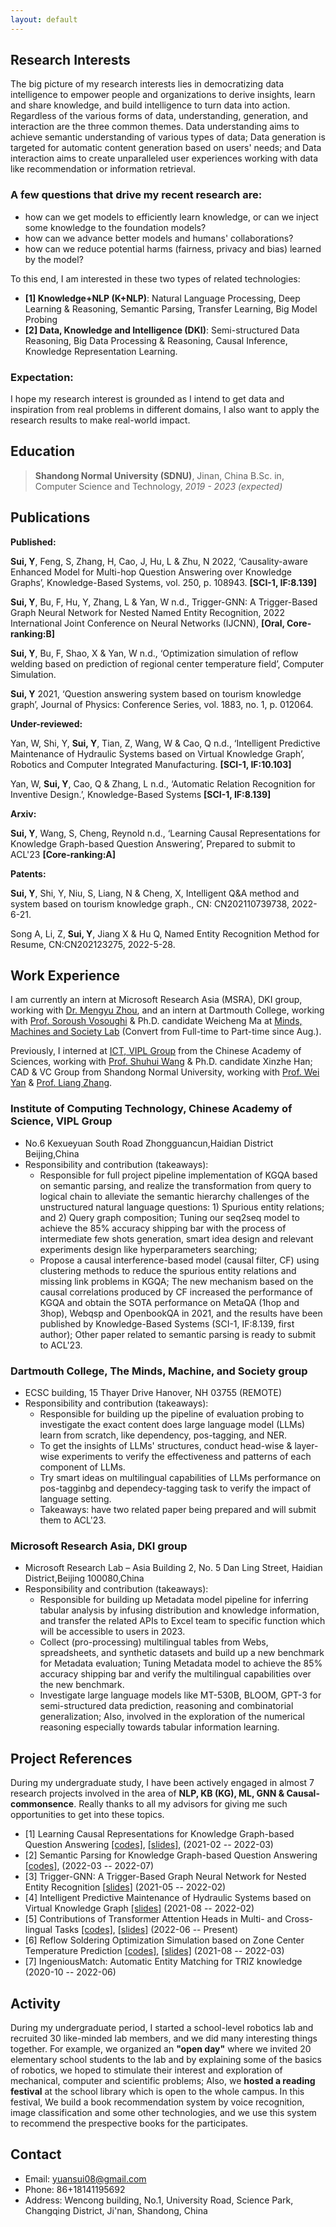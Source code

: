 ```yaml
---
layout: default
---
```

## Research Interests

The big picture of my research interests lies in democratizing data intelligence to empower people and organizations to derive insights, learn and share knowledge, and build intelligence to turn data into action. Regardless of the various forms of data, understanding, generation, and interaction are the three common themes. Data understanding aims to achieve semantic understanding of various types of data; Data generation is targeted for automatic content generation based on users' needs; and Data interaction aims to create unparalleled user experiences working with data like recommendation or information retrieval.

### A few questions that drive my recent research are:
- how can we get models to efficiently learn knowledge, or can we inject some knowledge to the foundation models?
- how can we advance better models and humans' collaborations?
- how can we reduce potential harms (fairness, privacy and bias) learned by the model?

To this end, I am interested in these two types of related technologies:
- **[1] Knowledge+NLP (K+NLP)**: Natural Language Processing, Deep Learning & Reasoning, Semantic Parsing, Transfer Learning, Big Model Probing
- **[2] Data, Knowledge and Intelligence (DKI)**: Semi-structured Data Reasoning, Big Data Processing & Reasoning, Causal Inference, Knowledge Representation Learning.


### Expectation:
I hope my research interest is grounded as I intend to get data and inspiration from real problems in different domains, I also want to apply the research results to make real-world impact.

<!-- <div align="center">
<img src=/assets/img/research_interest.png width=85% />
</div> -->

<!-- I’m interested in developing intelligent systems (**trustworthy AI**) that can demonstrate a deep understanding of the world with common-sense knowledge and reasoning ability by teaching machines to think, talk, and act as humans do. To this end, I am really interested in integrating techniques of _<u>information extraction</u>_, _<u>knowledge representation learning</u>_, _<u>graph-neural network</u>_, _<u>semantic parsing</u>_, etc. Besides, I am also interested in _<u>causal inference</u>_, _<u>interpretability and robustness of the ptms</u>_ and _<u>transfer learning</u>_ topics.  -->

## Education

> **Shandong Normal University (SDNU)**, Jinan, China 
> B.Sc. in, Computer Science and Technology, *2019 - 2023 (expected)*

## Publications

**Published:**

**Sui, Y**, Feng, S, Zhang, H, Cao, J, Hu, L & Zhu, N 2022,
‘Causality-aware Enhanced Model for Multi-hop Question Answering over
Knowledge Graphs’, Knowledge-Based Systems, vol. 250, p. 108943.
**\[SCI-1, IF:8.139\]**

**Sui, Y**, Bu, F, Hu, Y, Zhang, L & Yan, W n.d., Trigger-GNN: A
Trigger-Based Graph Neural Network for Nested Named Entity Recognition,
2022 International Joint Conference on Neural Networks (IJCNN),
**\[Oral, Core-ranking:B\]**

**Sui, Y**, Bu, F, Shao, X & Yan, W n.d., ‘Optimization simulation of
reflow welding based on prediction of regional center temperature
field’, Computer Simulation.

**Sui, Y** 2021, ‘Question answering system based on tourism knowledge
graph’, Journal of Physics: Conference Series, vol. 1883, no. 1, p.
012064.

**Under-reviewed:**

Yan, W, Shi, Y, **Sui, Y**, Tian, Z, Wang, W & Cao, Q n.d., ‘Intelligent
Predictive Maintenance of Hydraulic Systems based on Virtual Knowledge
Graph’, Robotics and Computer Integrated Manufacturing. **\[SCI-1,
IF:10.103\]**

Yan, W, **Sui, Y**, Cao, Q & Zhang, L n.d., ‘Automatic Relation
Recognition for Inventive Design.’, Knowledge-Based Systems **\[SCI-1,
IF:8.139\]**

**Arxiv:**

**Sui, Y**, Wang, S, Cheng, Reynold n.d., ‘Learning Causal
Representations for Knowledge Graph-based Question Answering’, Prepared to submit to ACL'23 **\[Core-ranking:A\]**

**Patents:**

**Sui, Y**, Shi, Y, Niu, S, Liang, N & Cheng, X, Intelligent Q&A method
and system based on tourism knowledge graph., CN: CN202110739738,
2022-6-21.

Song A, Li, Z, **Sui, Y**, Jiang X & Hu Q, Named Entity Recognition
Method for Resume, CN:CN202123275, 2022-5-28.

## Work Experience

I am currently an intern at Microsoft Research Asia (MSRA), DKI group, working with [Dr. Mengyu Zhou](https://www.microsoft.com/en-us/research/people/mezho/), and an intern at Dartmouth College, working with [Prof. Soroush Vosoughi](https://www.cs.dartmouth.edu/~soroush/index.html) & Ph.D. candidate Weicheng Ma at [Minds, Machines and Society Lab](https://www.cs.dartmouth.edu/~soroush/Projects.html) (Convert from Full-time to Part-time since Aug.).

Previously, I interned at [ICT, VIPL Group](https://vipl.ict.ac.cn) from the Chinese Academy of Sciences, working with [Prof. Shuhui Wang](https://vipl.ict.ac.cn/people/shwang/) & Ph.D. candidate Xinzhe Han; CAD & VC Group from Shandong Normal University, working with [Prof. Wei Yan](https://sarryyan.github.io/) & [Prof. Liang Zhang](https://faculty.sdu.edu.cn/zhangliang/en/index.htm).

### Institute of Computing Technology, Chinese Academy of Science, VIPL Group

+ No.6 Kexueyuan South Road Zhongguancun,Haidian District Beijing,China
+ Responsibility and contribution (takeaways):
  + Responsible for full project pipeline implementation of KGQA based on semantic parsing, and realize the transformation from query to logical chain to alleviate the semantic hierarchy challenges of the unstructured natural language questions: 1) Spurious entity relations; and 2) Query graph composition; Tuning our seq2seq model to achieve the 85% accuracy shipping bar with the process of intermediate few shots generation, smart idea design and relevant experiments design like hyperparameters searching;
  + Propose a causal interference-based model (causal filter, CF) using clustering methods to reduce the spurious entity relations and missing link problems in KGQA; The new mechanism based on the causal correlations produced by CF increased the performance of KGQA and obtain the SOTA performance on MetaQA (1hop and 3hop), Webqsp and OpenbookQA in 2021, and the results have been published by Knowledge-Based Systems (SCI-1, IF:8.139, first author); Other paper related to semantic parsing is ready to submit to ACL'23.

### Dartmouth College, The Minds, Machine, and Society group

+ ECSC building, 15 Thayer Drive Hanover, NH 03755 (REMOTE)
+ Responsibility and contribution (takeaways):
  + Responsible for building up the pipeline of evaluation probing to investigate the exact content does large language model (LLMs) learn from scratch, like dependency, pos-tagging, and NER.
  + To get the insights of LLMs' structures, conduct head-wise & layer-wise experiments to verify the effectiveness and patterns of each component of LLMs.
  + Try smart ideas on multilingual capabilities of LLMs performance on pos-tagginbg and dependecy-tagging task to verify the impact of language setting.
  + Takeaways: have two related paper being prepared and will submit them to ACL'23.

### Microsoft Research Asia, DKI group

+ Microsoft Research Lab – Asia Building 2, No. 5 Dan Ling Street, Haidian District,Beijing 100080,China
+ Responsibility and contribution (takeaways):
  + Responsible for building up Metadata model pipeline for inferring tabular analysis by infusing distribution and knowledge information, and transfer the related APIs to Excel team to specific function which will be accessible to users in 2023.
  + Collect (pro-processing) multilingual tables from Webs, spreadsheets, and synthetic datasets and build up a new benchmark for Metadata evaluation; Tuning Metadata model to achieve the 85% accuracy shipping bar and verify the multilingual capabilities over the new benchmark.
  + Investigate large language models like MT-530B, BLOOM, GPT-3 for semi-structured data prediction, reasoning and combinatorial generalization; Also, involved in the exploration of the numerical reasoning especially towards tabular information learning.


## Project References

During my undergraduate study, I have been actively engaged in almost 7 research projects involved in the area of **NLP, KB (KG), ML, GNN & Causal-commonsence**. Really thanks to all my advisors for giving me such opportunities to get into these topics.

- [1] Learning Causal Representations for Knowledge Graph-based Question Answering [[codes]](), [[slides]](), (2021-02 -- 2022-03)
- [2] Semantic Parsing for Knowledge Graph-based Question Answering [[codes]](https://github.com/Y-Sui/Semantic-Parsing-for-KGQA), (2022-03 -- 2022-07)
- [3] Trigger-GNN: A Trigger-Based Graph Neural Network for Nested Entity Recognition [[slides]](https://arxiv.org/pdf/2204.05518) (2021-05 -- 2022-02)
- [4] Intelligent Predictive Maintenance of Hydraulic Systems based on Virtual Knowledge Graph [[slides]]() (2021-08 -- 2022-02)
- [5] Contributions of Transformer Attention Heads in Multi- and Cross-lingual Tasks [[codes]](https://github.com/Y-Sui/eval-probing), [[slides]](assets\pdf\19-probes.pdf) (2022-06 -- Present)
- [6] Reflow Soldering Optimization Simulation based on Zone Center Temperature Prediction [[codes]](), [[slides]]() (2021-08 -- 2022-03)
- [7] IngeniousMatch: Automatic Entity Matching for TRIZ knowledge (2020-10 -- 2022-06)

## Activity

During my undergraduate period, I started a school-level robotics lab and recruited 30 like-minded lab members, and we did many interesting things together. For example, we organized an **"open day"** where we invited 20 elementary school students to the lab and by explaining some of the basics of robotics, we hoped to stimulate their interest and exploration of mechanical, computer and scientific problems; Also, we **hosted a reading festival** at the school library which is open to the whole campus. In this festival, We build a book recommendation system by voice recognition, image classification and some other technologies, and we use this system to recommend the prespective books for the participates.

## Contact

+ Email: yuansui08@gmail.com
+ Phone: 86+18141195692
+ Address: Wencong building, No.1, University Road, Science Park, Changqing District, Ji'nan, Shandong, China
